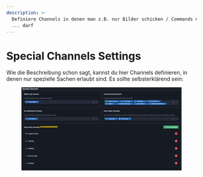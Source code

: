 ```yaml
---
description: >-
  Definiere Channels in denen man z.B. nur Bilder schicken / Commands nutzen /
  ... darf
---
```


# Special Channels Settings

Wie die Beschreibung schon sagt, kannst du hier Channels definieren, in denen nur spezielle Sachen erlaubt sind. Es sollte selbsterklärend sein:

<div align="center" data-full-width="true"><figure><img src="../.gitbook/assets/chrome_IqUaNZVMaS.png" alt=""><figcaption></figcaption></figure></div>
